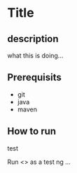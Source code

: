 # Title

## description

what this is doing...


## Prerequisits

- git
- java
- maven

## How to run
test

Run <> as a test ng ...


